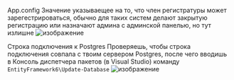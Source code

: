 App.config
Значение указываещее на то, что член регистратуры может зарегестрироваться, обычно для таких систем делают закрытую регистрацию или назначают админа с админской панелью, но тут излишне
![изображение](https://user-images.githubusercontent.com/49559721/172618591-fd02e7a4-ce2d-47c4-ada1-e00efa1c24ed.png)

Строка подключения к Postgres
Проверяешь, чтобы строка подключения совпала с твоим сервером Postgres, после чего вводишь в Консоль диспетчера пакетов (в Visual Studio) команду ```EntityFramework6\Update-Database```
![изображение](https://user-images.githubusercontent.com/49559721/172618740-e5743d02-e6ec-48b9-9a84-8238bb289399.png)
